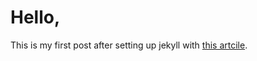 Hello,
======

This is my first post after setting up jekyll with [this artcile](http://www.smashingmagazine.com/2014/08/01/build-blog-jekyll-github-pages/).

